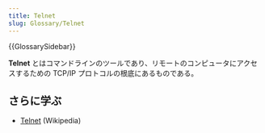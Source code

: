 ```yaml
---
title: Telnet
slug: Glossary/Telnet
---
```


{{GlossarySidebar}}

**Telnet** とはコマンドラインのツールであり、リモートのコンピュータにアクセスするための TCP/IP プロトコルの根底にあるものである。

## さらに学ぶ

- [Telnet](https://ja.wikipedia.org/wiki/Telnet) (Wikipedia)
